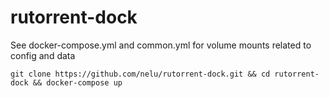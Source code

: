 # rutorrent-dock
See docker-compose.yml and common.yml for volume mounts related to config and data

``` git clone https://github.com/nelu/rutorrent-dock.git && cd rutorrent-dock && docker-compose up ```
